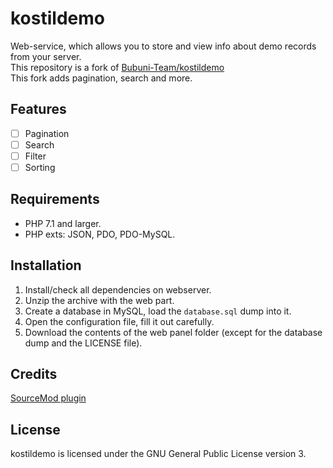 # kostildemo
Web-service, which allows you to store and view info about demo records from your server. \
This repository is a fork of [Bubuni-Team/kostildemo](https://github.com/Bubuni-Team/kostildemo) \
This fork adds pagination, search and more.

## Features
 - [ ] Pagination
 - [ ] Search
 - [ ] Filter
 - [ ] Sorting

## Requirements
 - PHP 7.1 and larger.
 - PHP exts: JSON, PDO, PDO-MySQL.
 
## Installation
1. Install/check all dependencies on webserver.
1. Unzip the archive with the web part.
1. Create a database in MySQL, load the `database.sql` dump into it.
1. Open the configuration file, fill it out carefully.
1. Download the contents of the web panel folder (except for the database dump and the LICENSE file).

## Credits
[SourceMod plugin](https://github.com/Bubuni-Team/sm-kostildemo)

## License
kostildemo is licensed under the GNU General Public License version 3.